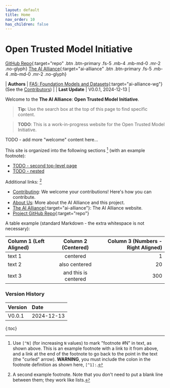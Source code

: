 ```yaml
---
layout: default
title: Home
nav_order: 10
has_children: false
---
```


# Open Trusted Model Initiative

[GitHub Repo](https://github.com/The-AI-Alliance/open-trusted-model-initiative){:target="repo" .btn .btn-primary .fs-5 .mb-4 .mb-md-0 .mr-2 .no-glyph}
[The AI Alliance](https://thealliance.ai){:target="ai-alliance" .btn .btn-primary .fs-5 .mb-4 .mb-md-0 .mr-2 .no-glyph} 

| **Authors**     | [FA5: Foundation Models and Datasets](https://thealliance.ai/focus-areas/foundation-models){:target="ai-alliance-wg"} (See the [Contributors]({{site.baseurl}}/contributing/#contributors)) |
| **Last Update** | V0.0.1, 2024-12-13 |

Welcome to the **The AI Alliance**: **Open Trusted Model Initiative**.

> **Tip:** Use the search box at the top of this page to find specific content.

> **TODO**: This is a work-in-progress website for the Open Trusted Model Initiative.

TODO - add more "welcome" content here...

This site is organized into the following sections [^1] (with an example footnote):

* [TODO - second top-level page]({{site.baseurl}}/second_page)
* [TODO - nested]({{site.baseurl}}/nested/nested)

Additional links: [^2]

* [Contributing]({{site.baseurl}}/contributing): We welcome your contributions! Here's how you can contribute.
* [About Us]({{site.baseurl}}/about): More about the AI Alliance and this project.
* [The AI Alliance](https://thealliance.ai){:target="ai-alliance"}: The AI Alliance website.
* [Project GitHub Repo](https://github.com/The-AI-Alliance/open-trusted-model-initiative){:target="repo"}


A table example (standard Markdown - the extra whitespace is not necessary):

| Column 1 (Left Aligned) | Column 2 (Centered) | Column 3 (Numbers - Right Aligned) |
| :------- | :------------------: | -----: |
| text 1   | centered             | 1      |
| text 2   | also centered        | 20     |
| text 3   | and this is centered | 300    |

### Version History

| Version  | Date       |
| :------- | :--------- |
| V0.0.1   | 2024-12-13 |

[^1]: Use `[^N]` (for increasing `N` values) to mark "footnote #N" in text, as shown above. This is an example footnote with a link to it from above, and a link at the end of the footnote to go back to the point in the text (the "curled" arrow). **WARNING**, you must include the colon in the footnote definition as shown here, `[^1]:`.
[^2]: A second example footnote. Note that you don't need to put a blank line between them; they work like lists.

<!-- 
Use the following construct to automatically show a table of
contents (ToC) for the child pages.
For this page, you already have a "manual" ToC in the bullet 
lists above.
-->
{:toc}
